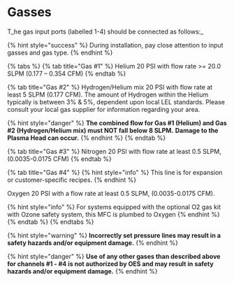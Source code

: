 # Gasses

T_he gas input ports (labelled 1-4) should be connected as follows:_

{% hint style="success" %}
During installation, pay close attention to input gasses and gas type.
{% endhint %}

{% tabs %}
{% tab title="Gas #1" %}
Helium 20 PSI with flow rate >= 20.0 SLPM (0.177 – 0.354 CFM)
{% endtab %}

{% tab title="Gas #2" %}
Hydrogen/Helium mix 20 PSI with flow rate at least 5 SLPM (0.177 CFM). The amount of Hydrogen within the Helium typically is between 3% & 5%, dependent upon local LEL standards. Please consult your local gas supplier for information regarding your area.

{% hint style="danger" %}
**The combined flow for Gas #1 (Helium) and Gas #2 (Hydrogen/Helium mix) must NOT fall below 8 SLPM.** **Damage to the Plasma Head can occur.**
{% endhint %}
{% endtab %}

{% tab title="Gas #3" %}
Nitrogen 20 PSI with flow rate at least 0.5 SLPM, (0.0035-0.0175 CFM)
{% endtab %}

{% tab title="Gas #4" %}
{% hint style="info" %}
This line is for expansion or customer-specific recipes.&#x20;
{% endhint %}

Oxygen 20 PSI with a flow rate at least 0.5 SLPM, (0.0035-0.0175 CFM).&#x20;

{% hint style="info" %}
For systems equipped with the optional O2 gas kit with Ozone safety system, this MFC is plumbed to Oxygen
{% endhint %}
{% endtab %}
{% endtabs %}

{% hint style="warning" %}
&#x20;**Incorrectly set pressure lines may result in a safety hazards and/or equipment damage.**
{% endhint %}

{% hint style="danger" %}
**Use of any other gases than described above for channels #1 - #4 is not authorized by OES and may result in safety hazards and/or equipment damage.**
{% endhint %}
